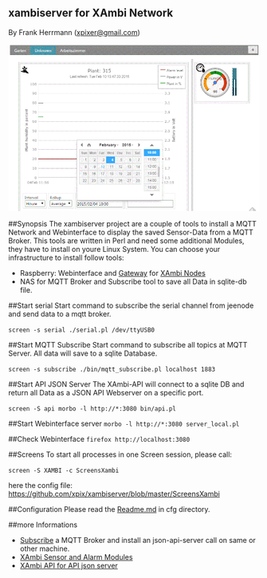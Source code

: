 xambiserver for XAmbi Network
-----------
By Frank Herrmann (xpixer@gmail.com)

![Screenshot from Webinterface](https://github.com/xpix/xambiserver/blob/master/public/images/capture.gif?raw=true)

##Synopsis
The xambiserver project are a couple of tools to install a MQTT Network and Webinterface to display the saved Sensor-Data from a MQTT Broker. This tools are written in Perl and need some additional Modules, they have to install on youre Linux System. You can choose your infrastructure to install follow tools:

- Raspberry: Webinterface and [Gateway](https://github.com/xpix/XAmbi) for [XAmbi Nodes](https://github.com/xpix/XAmbi/tree/master/Xambi_kids)
- NAS for MQTT Broker and Subscribe tool to save all Data in sqlite-db file.

##Start serial
Start command to subscribe the serial channel from jeenode and send data to a mqtt broker.

`screen -s serial ./serial.pl /dev/ttyUSB0`

##Start MQTT Subscribe
Start command to subscribe all topics at MQTT Server. All data will save to a sqlite Database. 

`screen -s subscribe ./bin/mqtt_subscribe.pl localhost 1883`

##Start API JSON Server
The XAmbi-API will connect to a sqlite DB and return all Data as a JSON API Webserver on a specific port.

`screen -S api morbo -l http://*:3080 bin/api.pl`

##Start Webinterface server
`morbo -l http://*:3080 server_local.pl`

##Check Webinterface
`firefox http://localhost:3080`

##Screens
To start all processes in one Screen session, please call:

`screen -S XAMBI -c ScreensXambi`

here the config file: 
https://github.com/xpix/xambiserver/blob/master/ScreensXambi

##Configuration
Please read the [Readme.md](https://github.com/xpix/xambiserver/tree/master/cfg) in cfg directory.

##more Informations
- [Subscribe](https://github.com/xpix/xambiserver/tree/master/bin) a MQTT Broker and install an json-api-server call on same or other machine.
- [XAmbi Sensor  and Alarm Modules](https://github.com/xpix/xambiserver/tree/master/XHome)
- [XAmbi API for API json server](https://github.com/xpix/xambiserver/tree/master/XAmbi)

